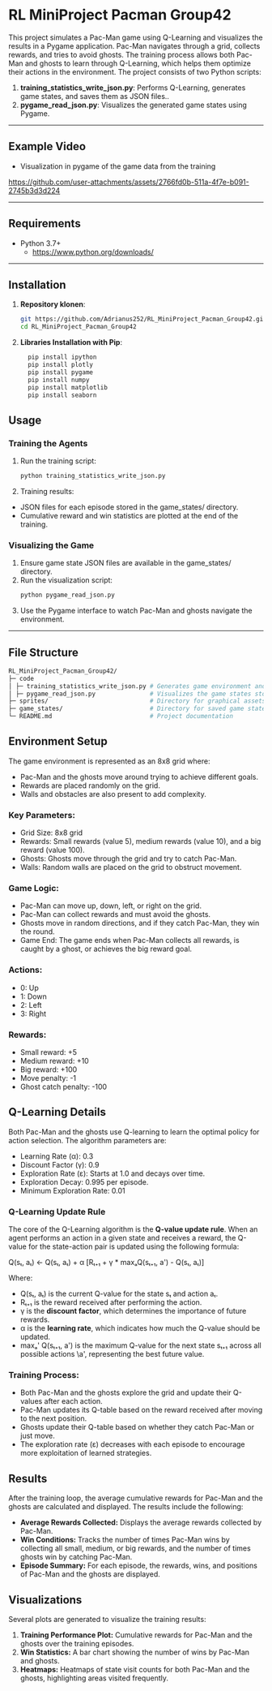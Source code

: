 # RL MiniProject Pacman Group42

This project simulates a Pac-Man game using Q-Learning and visualizes the results in a Pygame application. Pac-Man navigates through a grid, collects rewards, and tries to avoid ghosts. The training process allows both Pac-Man and ghosts to learn through Q-Learning, which helps them optimize their actions in the environment. The project consists of two Python scripts:

1. **training_statistics_write_json.py**: Performs Q-Learning, generates game states, and saves them as JSON files..
2. **pygame_read_json.py**: Visualizes the generated game states using Pygame.




---
## Example Video 
- Visualization in pygame of the game data from the training

https://github.com/user-attachments/assets/2766fd0b-511a-4f7e-b091-2745b3d3d224

---

## Requirements

- Python 3.7+
  - https://www.python.org/downloads/ 

---

## Installation

1. **Repository klonen**:
   ```bash
   git https://github.com/Adrianus252/RL_MiniProject_Pacman_Group42.git
   cd RL_MiniProject_Pacman_Group42
   ```

2. **Libraries Installation with Pip**:
    ```bash
      pip install ipython
      pip install plotly
      pip install pygame
      pip install numpy
      pip install matplotlib
      pip install seaborn
    ```

## Usage

### Training the Agents
1. Run the training script:
   ```bash
   python training_statistics_write_json.py
   ```
2. Training results:
  - JSON files for each episode stored in the game_states/ directory.
  - Cumulative reward and win statistics are plotted at the end of the training.

### Visualizing the Game
  1. Ensure game state JSON files are available in the game_states/ directory.
  2. Run the visualization script:
     ```bash
     python pygame_read_json.py
  3. Use the Pygame interface to watch Pac-Man and ghosts navigate the environment.

---
## File Structure
```bash
RL_MiniProject_Pacman_Group42/
├─ code 
│ ├─ training_statistics_write_json.py # Generates game environment and trains agents using Q-Learning
│ ├─ pygame_read_json.py               # Visualizes the game states stored as JSON files
├─ sprites/                            # Directory for graphical assets (Pac-Man, Ghosts, Rewards, etc.)
├─ game_states/                        # Directory for saved game state JSON files
└─ README.md                           # Project documentation
```

## Environment Setup
The game environment is represented as an 8x8 grid where:

- Pac-Man and the ghosts move around trying to achieve different goals.
- Rewards are placed randomly on the grid.
- Walls and obstacles are also present to add complexity.

### Key Parameters:
- Grid Size: 8x8 grid
- Rewards: Small rewards (value 5), medium rewards (value 10), and a big reward (value 100).
- Ghosts: Ghosts move through the grid and try to catch Pac-Man.
- Walls: Random walls are placed on the grid to obstruct movement.

### Game Logic:
- Pac-Man can move up, down, left, or right on the grid.
- Pac-Man can collect rewards and must avoid the ghosts.
- Ghosts move in random directions, and if they catch Pac-Man, they win the round.
- Game End: The game ends when Pac-Man collects all rewards, is caught by a ghost, or achieves the big reward goal.

### Actions:
- 0: Up
- 1: Down
- 2: Left
- 3: Right

### Rewards:
- Small reward: +5
- Medium reward: +10
- Big reward: +100
- Move penalty: -1
- Ghost catch penalty: -100

## Q-Learning Details
Both Pac-Man and the ghosts use Q-learning to learn the optimal policy for action selection. The algorithm parameters are:

- Learning Rate (α): 0.3
- Discount Factor (γ): 0.9
- Exploration Rate (ε): Starts at 1.0 and decays over time.
- Exploration Decay: 0.995 per episode.
- Minimum Exploration Rate: 0.01

### Q-Learning Update Rule

The core of the Q-Learning algorithm is the **Q-value update rule**. When an agent performs an action in a given state and receives a reward, the Q-value for the state-action pair is updated using the following formula:

Q(sₜ, aₜ) ← Q(sₜ, aₜ) + α [Rₜ₊₁ + γ * maxₐQ(sₜ₊₁, a') - Q(sₜ, aₜ)]

Where:
- Q(sₜ, aₜ) is the current Q-value for the state sₜ and action aₜ.
- Rₜ₊₁ is the reward received after performing the action.
- γ is the **discount factor**, which determines the importance of future rewards.
- α is the **learning rate**, which indicates how much the Q-value should be updated.
- maxₐ' Q(sₜ₊₁, a') is the maximum Q-value for the next state sₜ₊₁ across all possible actions \a', representing the best future value.

### Training Process:
- Both Pac-Man and the ghosts explore the grid and update their Q-values after each action.
- Pac-Man updates its Q-table based on the reward received after moving to the next position.
- Ghosts update their Q-table based on whether they catch Pac-Man or just move.
- The exploration rate (ε) decreases with each episode to encourage more exploitation of learned strategies.

## Results
After the training loop, the average cumulative rewards for Pac-Man and the ghosts are calculated and displayed. The results include the following:

- **Average Rewards Collected:** Displays the average rewards collected by Pac-Man.
- **Win Conditions:** Tracks the number of times Pac-Man wins by collecting all small, medium, or big rewards, and the number of times ghosts win by catching Pac-Man.
- **Episode Summary:** For each episode, the rewards, wins, and positions of Pac-Man and the ghosts are displayed.

## Visualizations
Several plots are generated to visualize the training results:

1. **Training Performance Plot:** Cumulative rewards for Pac-Man and the ghosts over the training episodes.
2. **Win Statistics:** A bar chart showing the number of wins by Pac-Man and ghosts.
3. **Heatmaps:** Heatmaps of state visit counts for both Pac-Man and the ghosts, highlighting areas visited frequently.

